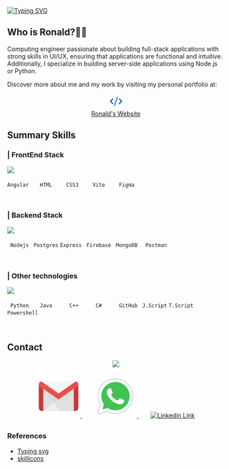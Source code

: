 [![Typing SVG](https://readme-typing-svg.demolab.com?font=Fira+Code&size=30&duration=2500&pause=1000&color=9497F8&repeat=false&random=false&width=500&separator=%3C&lines=console.log(welcomeMsg);%3CHi%2C+there!%F0%9F%91%8B%F0%9F%8F%BB)](https://git.io/typing-svg)

## Who is Ronald?👨‍💻
Computing engineer passionate about building full-stack applications with strong skills in UI/UX, ensuring that applications are functional and intuitive. Additionally, I specialize in building server-side applications using Node.js or Python.

Discover more about me and my work by visiting my personal portfolio at:

<div align="center">
  <img width="34" height="34" src="https://raw.githubusercontent.com/ronaldhgamez/files-and-images/main/portafolio/SourceCodeIcon.png"/>
  <br>
  <a href="https://ronaldhgamez.github.io/ronaldhgamez/" target="_blank">
    Ronald's Website
  </a>
</div>

## Summary Skills

### | FrontEnd Stack

<img src="https://skillicons.dev/icons?i=angular,html,css,vite,figma" width=372>

` Angular  `  `   HTML   `  `   CSS3   `  `   Vite   `  `   Figma   `

<br>

### | Backend Stack
<img src="https://skillicons.dev/icons?i=nodejs,postgres,expressjs,firebase,mongo,postman" width=450/>

`  Nodejs  `  `Postgres`  ` Express  `  ` Firebase  `  ` MongoDB  `  `  Postman  `

<br>


### | Other technologies

<img src="https://skillicons.dev/icons?i=python,java,cpp,cs,github,js,ts,powershell&perline=10" width=608 />

`  Python  ` `   Java   `  `    C++   `  `    C#     `  `  GitHub  `  `J.Script`   `T.Script` `Powershell` 

<br>


## Contact

<p align="center">
  <img src="https://media4.giphy.com/media/jdPMeyv9rn0hZHh8n9/giphy.gif?cid=ecf05e47jxei2w60yg7jddvl91vd8be9jfp42dtlurldkfc0&rid=giphy.gif&ct=s" width="140"/>
</p> 

<div align="center">
  <a href="mailto:ronaldhgamez@gmail.com">
    <img alt="Gmail icon contact" src="https://raw.githubusercontent.com/ronaldhgamez/files-and-images/9db667a770ed44caed4542851cf3c46d9851f4cc/svg/gmail.svg"/>
  </a>
  &nbsp;&nbsp;&nbsp;&nbsp;&nbsp;&nbsp;
  <a href="https://wa.me/50664178996">
    <img alt="Chat on WhatsApp" 
      src="https://raw.githubusercontent.com/ronaldhgamez/files-and-images/c634ec3e23d28e41ffe0a060bcfdd32855894947/svg/whatsapp.svg"
    />
  </a>
  &nbsp;&nbsp;&nbsp;&nbsp;&nbsp;&nbsp;
  <a href="https://www.linkedin.com/in/ronaldhgamez/">
    <img 
      alt="Linkedin Link" 
      width="50" height="50"
      src="https://brand.linkedin.com/content/dam/me/business/en-us/amp/brand-site/v2/bg/LI-Bug.svg.original.svg" 
    />
  </a>
</div>

##

### References
- [Typing svg](https://readme-typing-svg.demolab.com/demo/)
- [skillicons](https://skillicons.dev)

##